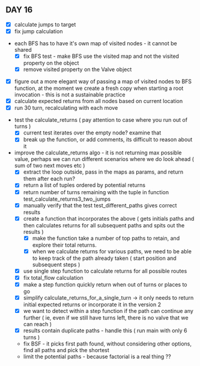 ## DAY 16
- [x] calculate jumps to target
- [x] fix jump calculation
- each BFS has to have it's own map of visited nodes - it cannot be shared
  - [x] fix BFS test - make BFS use the visited map and not the visited property on the object
  - [x] remove visited property on the Valve object 
- [x] figure out a more elegant way of passing a map of visited nodes to BFS function, at the moment we create a fresh copy when starting a root invocation - this is not  a sustainable practice
- [x] calculate expected returns from all nodes based on current location
- [x] run 30 turn, recalculating with each move
- test the calculate_returns ( pay attention to case where you run out of turns )
  - [x] current test iterates over the empty node? examine that
  - [x] break up the function, or add comments, its difficult to reason about it
- improve the calculate_returns algo - it is not returning max possible value, perhaps we can run different scenarios where we do look ahead ( sum of two next moves etc )
  - [x] extract the loop outside, pass in the maps as params, and return them after each run?
  - [x] return a list of tuples ordered by potential returns
  - [x] return number of turns remaining with the tuple in function test_calculate_returns3_two_jumps
  - [x] manually verify that the test test_different_paths gives correct results 
  - [x] create a function that incorporates the above ( gets initials paths and then calculates returns for all subsequent paths and spits out the results )
    - [x] make the function take a number of top paths to retain, and explore their total returns.
    - [x] when we calculate returns for various paths, we need to be able to keep track of the path already taken ( start position and subsequent steps )
  - [x] use single step function to calculate returns for all possible routes
  - [x] fix total_flow calculation
  - [x] make a step function quickly return when out of turns or places to go
  - [x] simplify calculate_returns_for_a_single_turn -> it only needs to return initial expected returns or incorporate it in the version 2
  - [x] we want to detect within a step function if the path can continue any further ( ie, even if we still have turns left, there is no valve that we can reach )
  - [x] results contain duplicate paths - handle this ( run main with only 6 turns )
  - fix BSF - it picks first path found, without considering other options, find all paths and pick the shortest
  - limit the potential paths - because factorial is a real thing ??
